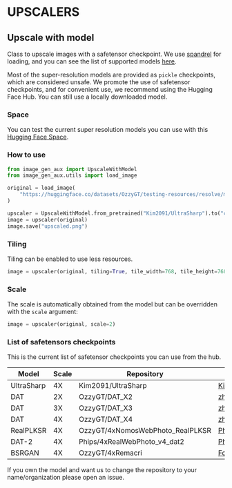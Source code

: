 # UPSCALERS

## Upscale with model

Class to upscale images with a safetensor checkpoint. We use [spandrel](https://github.com/chaiNNer-org/spandrel) for loading, and you can see the list of supported models [here](https://github.com/chaiNNer-org/spandrel?tab=readme-ov-file#model-architecture-support).

Most of the super-resolution models are provided as `pickle` checkpoints, which are considered unsafe. We promote the use of safetensor checkpoints, and for convenient use, we recommend using the Hugging Face Hub. You can still use a locally downloaded model.

### Space

You can test the current super resolution models you can use with this [Hugging Face Space](https://huggingface.co/spaces/OzzyGT/basic_upscaler).

### How to use

```python
from image_gen_aux import UpscaleWithModel
from image_gen_aux.utils import load_image

original = load_image(
    "https://huggingface.co/datasets/OzzyGT/testing-resources/resolve/main/simple_upscale/hippowaffle_small.png"
)

upscaler = UpscaleWithModel.from_pretrained("Kim2091/UltraSharp").to("cuda")
image = upscaler(original)
image.save("upscaled.png")
```

### Tiling

Tiling can be enabled to use less resources.

```python
image = upscaler(original, tiling=True, tile_width=768, tile_height=768, overlap=8)
```

### Scale

The scale is automatically obtained from the model but can be overridden with the `scale` argument:

```python
image = upscaler(original, scale=2)
```

### List of safetensors checkpoints

This is the current list of safetensor checkpoints you can use from the hub.

|Model|Scale|Repository|Owner|
|---|---|---|---|
|UltraSharp|4X|Kim2091/UltraSharp|[Kim2091](https://huggingface.co/Kim2091)|
|DAT|2X|OzzyGT/DAT_X2|[zhengchen1999](https://github.com/zhengchen1999)|
|DAT|3X|OzzyGT/DAT_X3|[zhengchen1999](https://github.com/zhengchen1999)|
|DAT|4X|OzzyGT/DAT_X4|[zhengchen1999](https://github.com/zhengchen1999)|
|RealPLKSR|4X|OzzyGT/4xNomosWebPhoto_RealPLKSR|[Philip Hofmann](https://huggingface.co/Phips)|
|DAT-2|4X|Phips/4xRealWebPhoto_v4_dat2|[Philip Hofmann](https://huggingface.co/Phips)|
|BSRGAN|4X|OzzyGT/4xRemacri|[FoolhardyVEVO](https://openmodeldb.info/users/foolhardy)|

If you own the model and want us to change the repository to your name/organization please open an issue.
